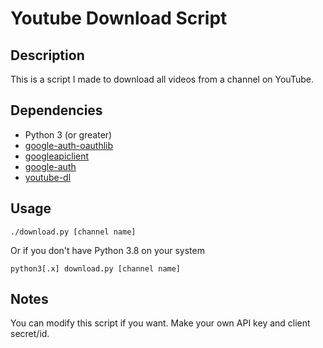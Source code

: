 # Youtube Download Script

## Description

This is a script I made to download all videos from a channel on YouTube. 

## Dependencies

* Python 3 (or greater)
* [google-auth-oauthlib](https://pypi.org/project/google-auth-oauthlib/)
* [googleapiclient](https://pypi.org/project/google-api-python-client/)
* [google-auth](https://pypi.org/project/google-auth/)
* [youtube-dl](https://youtube-dl.org/)

## Usage

`./download.py [channel name]`

Or if you don't have Python 3.8 on your system

`python3[.x] download.py [channel name]`

## Notes

You can modify this script if you want. Make your own API key and client secret/id.